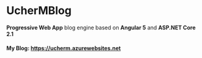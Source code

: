 # UcherMBlog
**Progressive Web App** blog engine based on **Angular 5** and **ASP.NET Core 2.1**

#### My Blog: https://ucherm.azurewebsites.net
